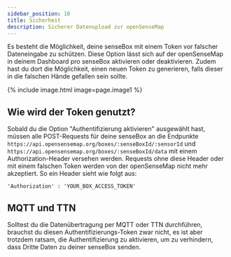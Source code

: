 ```yaml
---
sidebar_position: 10
title: Sicherheit
description: Sicherer Datenupload zur openSenseMap
---
```


Es besteht die Möglichkeit, deine senseBox mit einem Token vor falscher Dateneingabe zu schützen. Diese Option lässt sich auf der openSenseMap in deinem Dashboard pro senseBox aktivieren oder deaktivieren. Zudem hast du dort die Möglichkeit, einen neuen Token zu generieren, falls dieser in die falschen Hände gefallen sein sollte.

{% include image.html image=page.image1 %}

## Wie wird der Token genutzt?

Sobald du die Option "Authentifizierung aktivieren" ausgewählt hast, müssen alle POST-Requests für deine senseBox an die Endpunkte `https://api.opensensemap.org/boxes/:senseBoxId/:sensorId` und `https://api.opensensemap.org/boxes/:senseBoxId/data` mit einem Authorization-Header versehen werden. Requests ohne diese Header oder mit einem falschen Token werden von der openSenseMap nicht mehr akzeptiert. So ein Header sieht wie folgt aus:

```
'Authorization' : 'YOUR_BOX_ACCESS_TOKEN'
```

## MQTT und TTN

Solltest du die Datenübertragung per MQTT oder TTN durchführen, brauchst du diesen Authentifizierungs-Token zwar nicht, es ist aber trotzdem ratsam, die Authentifizierung zu aktivieren, um zu verhindern, dass Dritte Daten zu deiner senseBox senden.
